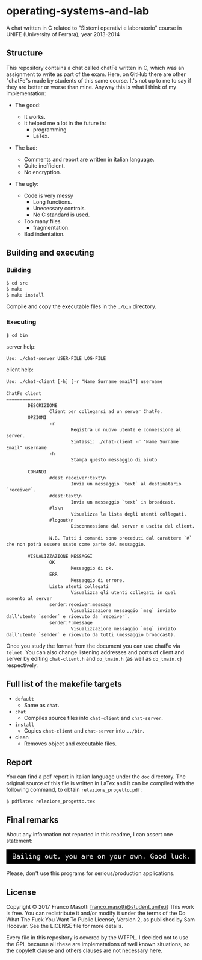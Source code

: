 # operating-systems-and-lab

A chat written in C related to "Sistemi operativi e laboratorio" course in UNIFE (University of Ferrara), year 2013-2014

## Structure

This repository contains a chat called chatFe written in C, which was
an assignment to write as part of the exam. Here, on GitHub there are 
other "chatFe"s made by students of this same course.  It's not up to me to say 
if they are better or worse than mine. Anyway this is what I think of my 
implementation:

- The good:
    - It works.
    - It helped me a lot in the future in:
        - programming
        - LaTex.

- The bad:
    - Comments and report are written in italian language.
    - Quite inefficient.
    - No encryption.

- The ugly:
    - Code is very messy
        - Long functions.
        - Unecessary controls.
        - No C standard is used.
    - Too many files
        - fragmentation.
    - Bad indentation.

## Building and executing

### Building

    $ cd src
    $ make
    $ make install

Compile and copy the executable files in the `./bin` directory.

### Executing

    $ cd bin

server help:

    Uso: ./chat-server USER-FILE LOG-FILE

client help:

    Uso: ./chat-client [-h] [-r "Name Surname email"] username

    ChatFe client
    =============
            DESCRIZIONE
                    Client per collegarsi ad un server ChatFe.
            OPZIONI
                    -r
                            Registra un nuovo utente e connessione al server.
                            Sintassi: ./chat-client -r "Name Surname Email" username
                    -h
                            Stampa questo messaggio di aiuto

            COMANDI
                    #dest receiver:text\n
                            Invia un messaggio `text` al destinatario `receiver`.
                    #dest:text\n
                            Invia un messaggio `text` in broadcast.
                    #ls\n
                            Visualizza la lista degli utenti collegati.
                    #logout\n
                            Disconnessione dal server e uscita dal client.

                    N.B. Tutti i comandi sono preceduti dal carattere `#` che non potrà essere usato come parte del messaggio.

            VISUALIZZAZIONE MESSAGGI
                    OK
                            Messaggio di ok.
                    ERR
                            Messaggio di errore.
                    Lista utenti collegati
                            Visualizza gli utenti collegati in quel momento al server
                    sender:receiver:message
                            Visualizzazione messaggio `msg` inviato dall'utente `sender` e ricevuto da `receiver`.
                    sender:*:message
                            Visualizzazione messaggio `msg` inviato dall'utente `sender` e ricevuto da tutti (messaggio broadcast).
    

Once you study the format from the document
you can use chatFe via `telnet`. You can also
change listening addresses and ports of client and server
by editing `chat-client.h` and `do_tmain.h` (as well as `do_tmain.c`)
respectively.

## Full list of the makefile targets

- `default`
    - Same as `chat`.
- `chat`
    - Compiles source files into `chat-client` and `chat-server`.
- `install`
    - Copies `chat-client` and `chat-server` into `../bin`.
- clean
    - Removes object and executable files.

## Report

You can find a pdf report in italian language under the `doc` directory.
The original source of this file is written in LaTex and it can be compiled 
with the following command, to obtain `relazione_progetto.pdf`:

    $ pdflatex relazione_progetto.tex

## Final remarks

About any information not reported in this readme, I can assert one statement:

![message.jpg](message.jpg)

Please, don't use this programs for serious/production applications.

## License

Copyright © 2017 Franco Masotti <franco.masotti@student.unife.it>
This work is free. You can redistribute it and/or modify it under the
terms of the Do What The Fuck You Want To Public License, Version 2,
as published by Sam Hocevar. See the LICENSE file for more details.

Every file in this repository is covered by the WTFPL. I decided not to use
the GPL because all these are implemetations of well known situations,
so the copyleft clause and others clauses are not necessary here.

